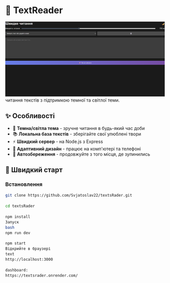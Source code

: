 # 📖 TextReader

![alt text](image.png)
читання текстів з підтримкою темної та світлої теми.

## ✨ Особливості

- 🌙 **Темна/світла тема** - зручне читання в будь-який час доби
- 📚 **Локальна база текстів** - зберігайте свої улюблені твори
- ⚡ **Швидкий сервер** - на Node.js з Express
- 📱 **Адаптивний дизайн** - працює на комп'ютері та телефоні
- 💾 **Автозбереження** - продовжуйте з того місця, де зупинились

## 🚀 Швидкий старт

### Встановлення
```bash
git clone https://github.com/Svjatoslav22/textsRader.git

cd textsRader

npm install
Запуск
bash
npm run dev

npm start
Відкрийте в браузері
text
http://localhost:3000

dashboard:
https://textsrader.onrender.com/